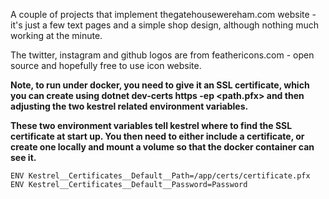 A couple of projects that implement thegatehousewereham.com website - it's just a few text pages and a simple shop design, although nothing much working at the minute.

The twitter, instagram and github logos are from feathericons.com - open source and hopefully free to use icon website.

**Note, to run under docker, you need to give it an SSL certificate, which you can create using dotnet dev-certs https -ep <path.pfx> and then adjusting the two kestrel related environment variables.**

**These two environment variables tell kestrel where to find the SSL certificate at start up.  You then need to either include a certificate, or create one locally and mount a volume so that the docker container can see it.**

    ENV Kestrel__Certificates__Default__Path=/app/certs/certificate.pfx
    ENV Kestrel__Certificates__Default__Password=Password
